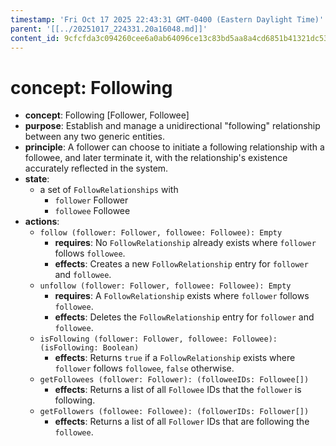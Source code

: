```yaml
---
timestamp: 'Fri Oct 17 2025 22:43:31 GMT-0400 (Eastern Daylight Time)'
parent: '[[../20251017_224331.20a16048.md]]'
content_id: 9cfcfda3c094260cee6a0ab64096ce13c83bd5aa8a4cd6851b41321dc5305318
---
```


# concept: Following

* **concept**: Following \[Follower, Followee]
* **purpose**: Establish and manage a unidirectional "following" relationship between any two generic entities.
* **principle**: A follower can choose to initiate a following relationship with a followee, and later terminate it, with the relationship's existence accurately reflected in the system.
* **state**:
  * a set of `FollowRelationships` with
    * `follower` Follower
    * `followee` Followee
* **actions**:
  * `follow (follower: Follower, followee: Followee): Empty`
    * **requires**: No `FollowRelationship` already exists where `follower` follows `followee`.
    * **effects**: Creates a new `FollowRelationship` entry for `follower` and `followee`.
  * `unfollow (follower: Follower, followee: Followee): Empty`
    * **requires**: A `FollowRelationship` exists where `follower` follows `followee`.
    * **effects**: Deletes the `FollowRelationship` entry for `follower` and `followee`.
  * `isFollowing (follower: Follower, followee: Followee): (isFollowing: Boolean)`
    * **effects**: Returns `true` if a `FollowRelationship` exists where `follower` follows `followee`, `false` otherwise.
  * `getFollowees (follower: Follower): (followeeIDs: Followee[])`
    * **effects**: Returns a list of all `Followee` IDs that the `follower` is following.
  * `getFollowers (followee: Followee): (followerIDs: Follower[])`
    * **effects**: Returns a list of all `Follower` IDs that are following the `followee`.
